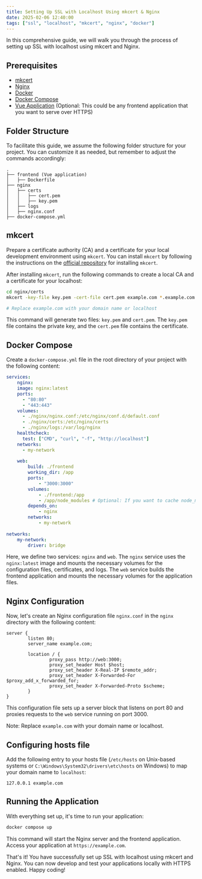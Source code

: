 ```yaml
---
title: Setting Up SSL with Localhost Using mkcert & Nginx
date: 2025-02-06 12:40:00
tags: ["ssl", "localhost", "mkcert", "nginx", "docker"]
---
```


In this comprehensive guide, we will walk you through the process of setting up SSL with localhost using mkcert and Nginx.

## Prerequisites
- [mkcert](https://github.com/FiloSottile/mkcert "mkcert")
- [Nginx](https://nginx.org/en/ "Nginx")
- [Docker](https://www.docker.com/ "Docker")
- [Docker Compose](https://docs.docker.com/compose/ "Docker Compose")
- [Vue Application](https://vuejs.org/ "Vue") (Optional: This could be any frontend application that you want to serve over HTTPS)

## Folder Structure
To facilitate this guide, we assume the following folder structure for your project. You can customize it as needed, but remember to adjust the commands accordingly:
```
.
├── frontend (Vue application)
│   ├── Dockerfile
├── nginx
│   ├── certs
│   │   ├── cert.pem
│   │   ├── key.pem
│   ├── logs
│   ├── nginx.conf
├── docker-compose.yml
```

## mkcert

Prepare a certificate authority (CA) and a certificate for your local development environment using `mkcert`. You can install `mkcert` by following the instructions on the [official repository](https://github.com/FiloSottile/mkcert?tab=readme-ov-file#installation)
for installing `mkcert`.

After installing `mkcert`, run the following commands to create a local CA and a certificate for your localhost:

```bash
cd nginx/certs
mkcert -key-file key.pem -cert-file cert.pem example.com *.example.com

# Replace example.com with your domain name or localhost
```

This command will generate two files: `key.pem` and `cert.pem`. The `key.pem` file contains the private key, and the `cert.pem` file contains the certificate.


## Docker Compose

Create a `docker-compose.yml` file in the root directory of your project with the following content:

```yaml
services:
	nginx:
    image: nginx:latest
    ports:
      - "80:80"
      - "443:443"
    volumes:
      - ./nginx/nginx.conf:/etc/nginx/conf.d/default.conf
      - ./nginx/certs:/etc/nginx/certs
      - ./nginx/logs:/var/log/nginx
    healthcheck:
      test: ["CMD", "curl", "-f", "http://localhost"]
    networks:
      - my-network
		
	web:
		build: ./frontend
		working_dir: /app
		ports:
			- "3000:3000"
		volumes:
			- ./frontend:/app
			- /app/node_modules # Optional: If you want to cache node_modules
		depends_on:
			- nginx
		networks:
			- my-network
	
networks:
	my-network:
		driver: bridge
```

Here, we define two services: `nginx` and `web`. The `nginx` service uses the `nginx:latest` image and mounts the necessary volumes for the configuration files, certificates, and logs. The `web` service builds the frontend application and mounts the necessary volumes for the application files.

## Nginx Configuration

Now, let's create an Nginx configuration file `nginx.conf` in the `nginx` directory with the following content:

```nginx
server {
		listen 80;
		server_name example.com;

		location / {
				proxy_pass http://web:3000;
				proxy_set_header Host $host;
				proxy_set_header X-Real-IP $remote_addr;
				proxy_set_header X-Forwarded-For $proxy_add_x_forwarded_for;
				proxy_set_header X-Forwarded-Proto $scheme;
		}
}
```

This configuration file sets up a server block that listens on port 80 and proxies requests to the `web` service running on port 3000.

Note: Replace `example.com` with your domain name or localhost.

## Configuring hosts file

Add the following entry to your hosts file (`/etc/hosts` on Unix-based systems or `C:\Windows\System32\drivers\etc\hosts` on Windows) to map your domain name to `localhost`:

```
127.0.0.1 example.com
```

## Running the Application

With everything set up, it's time to run your application:

```bash
docker compose up
```

This command will start the Nginx server and the frontend application. Access your application at `https://example.com`.

That's it! You have successfully set up SSL with localhost using mkcert and Nginx. You can now develop and test your applications locally with HTTPS enabled. Happy coding!
